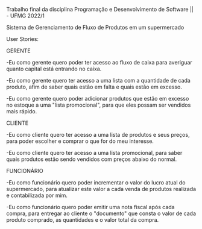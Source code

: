 Trabalho final da disciplina Programação e Desenvolvimento de Software || - UFMG 2022/1

Sistema de Gerenciamento de Fluxo de Produtos em um supermercado

User Stories:

GERENTE

-Eu como gerente quero poder ter acesso ao fluxo de caixa para averiguar quanto capital está entrando no caixa.

-Eu como gerente quero ter acesso a uma lista com a quantidade de cada produto, afim de saber quais estão em falta e quais estão em excesso.

-Eu como gerente quero poder adicionar produtos que estão em excesso no estoque a uma "lista promocional", para que eles possam ser vendidos mais rápido.

CLIENTE

-Eu como cliente quero ter acesso a uma lista de produtos e seus preços, para poder escolher e comprar o que for do meu interesse.

-Eu como cliente quero ter acesso a uma lista promocional, para saber quais produtos estão sendo vendidos com preços abaixo do normal.

FUNCIONÁRIO

-Eu como funcionário quero poder incrementar o valor do lucro atual do supermercado, para atualizar este valor a cada venda de produtos realizada e contabilizada por mim.

-Eu como funcionário quero poder emitir uma nota fiscal após cada compra, para entregar ao cliente o "documento" que consta o valor de cada produto comprado, as quantidades e o valor total da compra.
